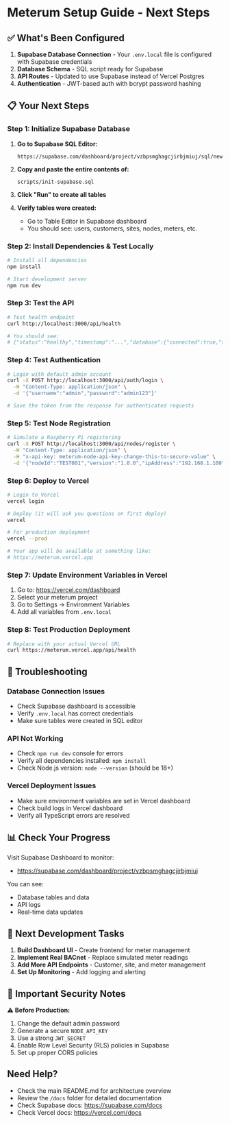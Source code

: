 # Meterum Setup Guide - Next Steps

## ✅ What's Been Configured

1. **Supabase Database Connection** - Your `.env.local` file is configured with Supabase credentials
2. **Database Schema** - SQL script ready for Supabase
3. **API Routes** - Updated to use Supabase instead of Vercel Postgres
4. **Authentication** - JWT-based auth with bcrypt password hashing

## 📋 Your Next Steps

### Step 1: Initialize Supabase Database

1. **Go to Supabase SQL Editor:**
   ```
   https://supabase.com/dashboard/project/vzbpsmghagcjirbjmiuj/sql/new
   ```

2. **Copy and paste the entire contents of:**
   ```
   scripts/init-supabase.sql
   ```

3. **Click "Run" to create all tables**

4. **Verify tables were created:**
   - Go to Table Editor in Supabase dashboard
   - You should see: users, customers, sites, nodes, meters, etc.

### Step 2: Install Dependencies & Test Locally

```bash
# Install all dependencies
npm install

# Start development server
npm run dev
```

### Step 3: Test the API

```bash
# Test health endpoint
curl http://localhost:3000/api/health

# You should see:
# {"status":"healthy","timestamp":"...","database":{"connected":true,"supabase":true}...}
```

### Step 4: Test Authentication

```bash
# Login with default admin account
curl -X POST http://localhost:3000/api/auth/login \
  -H "Content-Type: application/json" \
  -d '{"username":"admin","password":"admin123"}'

# Save the token from the response for authenticated requests
```

### Step 5: Test Node Registration

```bash
# Simulate a Raspberry Pi registering
curl -X POST http://localhost:3000/api/nodes/register \
  -H "Content-Type: application/json" \
  -H "x-api-key: meterum-node-api-key-change-this-to-secure-value" \
  -d '{"nodeId":"TEST001","version":"1.0.0","ipAddress":"192.168.1.100"}'
```

### Step 6: Deploy to Vercel

```bash
# Login to Vercel
vercel login

# Deploy (it will ask you questions on first deploy)
vercel

# For production deployment
vercel --prod

# Your app will be available at something like:
# https://meterum.vercel.app
```

### Step 7: Update Environment Variables in Vercel

1. Go to: https://vercel.com/dashboard
2. Select your meterum project
3. Go to Settings → Environment Variables
4. Add all variables from `.env.local`

### Step 8: Test Production Deployment

```bash
# Replace with your actual Vercel URL
curl https://meterum.vercel.app/api/health
```

## 🔧 Troubleshooting

### Database Connection Issues
- Check Supabase dashboard is accessible
- Verify `.env.local` has correct credentials
- Make sure tables were created in SQL editor

### API Not Working
- Check `npm run dev` console for errors
- Verify all dependencies installed: `npm install`
- Check Node.js version: `node --version` (should be 18+)

### Vercel Deployment Issues
- Make sure environment variables are set in Vercel dashboard
- Check build logs in Vercel dashboard
- Verify all TypeScript errors are resolved

## 📊 Check Your Progress

Visit Supabase Dashboard to monitor:
- https://supabase.com/dashboard/project/vzbpsmghagcjirbjmiuj

You can see:
- Database tables and data
- API logs
- Real-time data updates

## 🚀 Next Development Tasks

1. **Build Dashboard UI** - Create frontend for meter management
2. **Implement Real BACnet** - Replace simulated meter readings
3. **Add More API Endpoints** - Customer, site, and meter management
4. **Set Up Monitoring** - Add logging and alerting

## 📝 Important Security Notes

⚠️ **Before Production:**
1. Change the default admin password
2. Generate a secure `NODE_API_KEY`
3. Use a strong `JWT_SECRET`
4. Enable Row Level Security (RLS) policies in Supabase
5. Set up proper CORS policies

## Need Help?

- Check the main README.md for architecture overview
- Review the `/docs` folder for detailed documentation
- Check Supabase docs: https://supabase.com/docs
- Check Vercel docs: https://vercel.com/docs